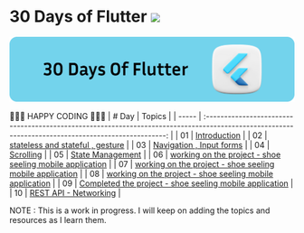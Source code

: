 # 30 Days of Flutter ![](https://img.shields.io/badge/30%20Days%20Of-Flutter-blue)

 ![](./docs/img/30dayofflutter.svg)

💛💛💛 HAPPY CODING 💛💛💛
| # Day |                                                                       Topics                                                                        |
| ----- | :-------------------------------------------------------------------------------------------------------------------------------------------------: |
| 01    |                                                             [Introduction](./day1/README.md)                                                        |
| 02    |                                                [stateless and stateful , gesture](./day2/README.md)                                                 |
| 03    |                                                [Navigation , Input forms](./day3/README.md)                                                 |
| 04    |                                                [Scrolling](./day4/README.md)                                                 |
| 05    |                                                [State Management](./day5/README.md)                                                 |
| 06    |                                                [working on the project - shoe seeling mobile application](./day9/README.md)                                        |
| 07    |                                                [working on the project - shoe seeling mobile application](./day9/README.md)                                        |
| 08    |                                                [working on the project - shoe seeling mobile application](./day9/README.md)                                        |
| 09    |                                                [Completed the project - shoe seeling mobile application](./day9/README.md)                                        |
| 10    |                                                [REST API - Networking](./day10/README.md)                                        |









NOTE : This is a work in progress. I will keep on adding the topics and resources as I learn them. 
